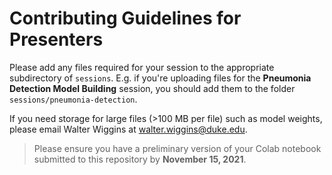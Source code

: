 # Contributing Guidelines for Presenters

Please add any files required for your session to the appropriate subdirectory of `sessions`. E.g. if you're uploading files for the **Pneumonia Detection Model Building** session, you should add them to the folder `sessions/pneumonia-detection`.

If you need storage for large files (>100 MB per file) such as model weights, please email Walter Wiggins at [walter.wiggins@duke.edu](mailto:walter.wiggins@duke.edu).

> Please ensure you have a preliminary version of your Colab notebook submitted to this repository by **November 15, 2021**.